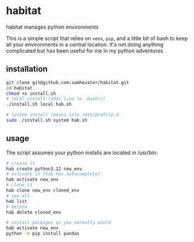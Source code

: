# habitat
habitat manages python environments

This is a simple script that relies on `venv`, `pip`, and a little bit of bash to keep all your environments in a central location. It's not doing anything complicated but has been useful for me in my python adventures.

## installation
```bash
git clone git@github.com:samhovater/habitat.git
cd habitat
chmod +x install.sh
# local install (adds line to .bashrc)
./install.sh local hab.sh

# system install (moves into /etc/profile.d
sudo ./install.sh system hab.sh
```

## usage
The script assumes your python installs are located in /usr/bin:
```bash
# create it
hab create python3.12 new_env
# activate it (hab has autocomplete)
hab activate new_env
# clone it 
hab clone new_env cloned_env
# see all
hab list
# delete
hab delete cloned_env

# install packages as you normally would
hab activate new_env
python -m pip install pandas
```


